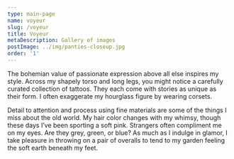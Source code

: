```yaml
---
type: main-page
name: voyeur
slug: /voyeur
title: Voyeur
metaDescription: Gallery of images
postImage: ../img/panties-closeup.jpg
order: '1'
---
```

The bohemian value of passionate expression above all else inspires my style. Across my shapely torso and long legs, you might notice a carefully curated collection of tattoos. They each come with stories as unique as their form. I often exaggerate my hourglass figure by wearing corsets. 

Detail to attention and process using fine materials are some of the things I miss about the old world. My hair color changes with my whimsy, though these days I’ve been sporting a soft pink. Strangers often compliment me on my eyes. Are they grey, green, or blue? As much as I indulge in glamor, I take pleasure in throwing on a pair of overalls to tend to my garden feeling the soft earth beneath my feet.
